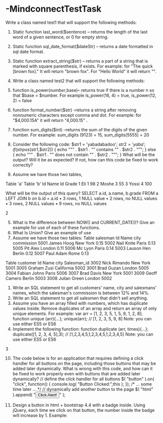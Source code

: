 # -MindconnectTestTask
Write a class named test1 that will support the following methods:
1. Static function last_word($sentence) – returns the length of the
last word of a given sentence, or 0 for empty string.
2. Static function sql_date_format($dateStr) – returns a date
formatted in sql date format.
3. Static function extract_string($str) – returns a part of a string
that is marked with square parenthesis, if exists. For example: for "The quick
[brown fox]." It will return "brown fox". For "Hello World" it will return "".

2. Write a class named test2 that will support the following methods:
1. function is_power($number,$base)– returns true if there is a number
n so that $base<n> = $number. For example is_power(16, 4) = true,
is_power(12, 2) = false
2. function format_number($str) –returns a string after removing
nonnumeric characters except comma and dot. For example: for
"$4,000.15A" it will return "4,000.15" .
3. function sum_digits($int) –returns the sum of the digits of the given
number. For example: sum_digits (9123) = 15, sum_digits(5555) = 20

3. Consider the following code:
$str1 = 'yabadabadoo';
$str2 = 'yaba';
if (strpos($str1,$str2)) {
echo "\"" . $str1 . "\" contains \"" . $str2 . "\"";
} else {
echo "\"" . $str1 . "\" does not contain \"" . $str2 . "\"";
}
What will be the output? Will it be as expected? If not, how can this code be fixed to work
correctly?

4. Assume we have those two tables,

Table 'a' Table 'b'
Id Name Id Grade
1 Eli 1 98
2 Moshe 3 55
3 Yossi 4 100

What will be the output of this query?
SELECT a.id, a.name, b.grade
FROM a
LEFT JOIN b on b.id = a.id
• 3 rows, 1 NULL value
• 2 rows, no NULL values
• 3 rows, 2 NULL values
• 9 rows, no NULL values

2

5. What is the difference between NOW() and CURRENT_DATE()? Give an
example for use of each of these functions.
6. What Is Union? Give an example of use
7. Assume we have those two tables:
Table salesman
Id Name city commission
5001 James Hoog New York 0.15
5002 Nail Knite Paris 0.13
5005 Pit Alex London 0.11
5006 Mc Lyon Paris 0.14
5003 Lauson Hen Berlin 0.12
5007 Paul Adam Rome 0.13

Table customer
Id Name city Salesman_id
3002 Nick Rimando New York 5001
3005 Graham Zusi California 5002
3001 Brad Guzan London 5005
3004 Fabian Johns Paris 5006
3007 Brad Davis New York 5001
3009 Geoff Camero Berlin 5003
3008 Julian Green London 5002
1. Write an SQL statement to get all customers' name, city and salesmans'
names, which the salesman's commission is between 12% and 14%.
2. Write an SQL statement to get all salesmen that didn't sell anything.
8. Assume you have an array filled with numbers, which has duplicate
values inside. Remove duplicates of an array and return an array of only
unique elements.
For example:
var arr = [1, 2, 3, 5, 1, 5, 9, 1, 2, 8];
function unique (arr){...};
unique(arr); // [1, 2, 3, 5, 9, 8]
Note: you can use either ES5 or ES6
9. Implement the following function:
function duplicate (arr, times){...};
duplicate([1, 2, 3, 4, 5],3); // [1,2,3,4,5,1,2,3,4,5,1,2,3,4,5]
Note: you can use either ES5 or ES6

3

10. The code below is for an application that requires defining a click handler
for all buttons on the page, including those buttons that may be added
later dynamically.
What is wrong with this code, and how can it be fixed to work properly
even with buttons that are added later dynamically?
// define the click handler for all buttons
$( "button" ).on( "click", function() {
console.log( "Button Clicked:",this );
});
/* ... some time later ... */
// dynamically add another button to the page
$( "html" ).append( "<button>Click Alert!</button>" );

11. Design a button in html + bootstrap 4.4 with a badge inside. Using
jQuery, each time we click on that button, the number inside the badge
will increase by 1.
Example:
